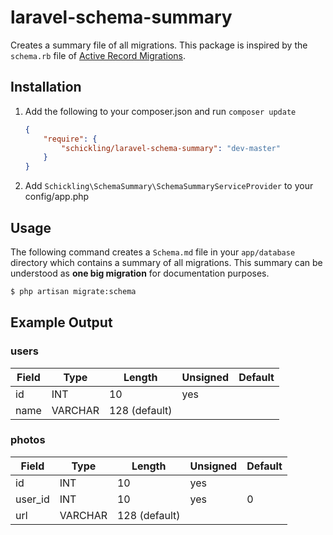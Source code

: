laravel-schema-summary
======================

Creates a summary file of all migrations. This package is inspired by the `schema.rb` file of [Active Record Migrations](http://guides.rubyonrails.org/migrations.html).

## Installation

1. Add the following to your composer.json and run `composer update`

    ```json
    {
        "require": {
            "schickling/laravel-schema-summary": "dev-master"
        }
    }
    ```

2. Add `Schickling\SchemaSummary\SchemaSummaryServiceProvider` to your config/app.php

## Usage

The following command creates a `Schema.md` file in your `app/database` directory which contains a summary of all migrations. This summary can be understood as **one big migration** for documentation purposes.

```sh
$ php artisan migrate:schema
```

## Example Output

### users
Field | Type | Length | Unsigned | Default
--- | --- | --- | --- | ---
id | INT | 10 | yes |
name | VARCHAR | 128 (default) |  |

### photos
Field | Type | Length | Unsigned | Default
--- | --- | --- | --- | ---
id | INT | 10 | yes |
user_id | INT | 10 | yes | 0
url | VARCHAR | 128 (default) |  | 
